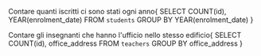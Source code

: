 Contare quanti iscritti ci sono stati ogni anno{
SELECT COUNT(id), YEAR(enrolment_date) 
FROM `students` 
GROUP BY YEAR(enrolment_date)
}

Contare gli insegnanti che hanno l'ufficio nello stesso edificio{
SELECT COUNT(id), office_address 
FROM `teachers` 
GROUP BY office_address
}
